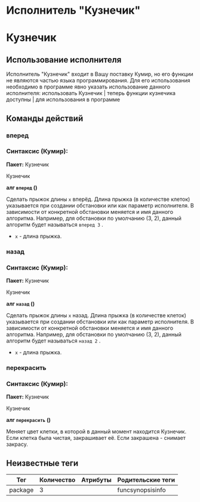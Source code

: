 # Исполнитель "Кузнечик"

# Кузнечик

## Использование исполнителя

Исполнитель "Кузнечик" входит в Вашу поставку Кумир, но его функции не являются частью языка 
программирования. Для его использования необходимо в программе явно указать использование данного исполнителя: использовать Кузнечик
| теперь функции кузнечика доступны
| для использования в программе

## Команды действий

### вперед

### Синтаксис (Кумир):

**Пакет:** Кузнечик

Кузнечик

**алг `вперед` ()**

Сделать прыжок длины `x` вперёд. Длина прыжка (в количестве клеток) указывается 
при создании обстановки или как параметр исполнителя. 
В зависимости от конкретной обстановки меняется и имя данного алгоритма. Например, для 
обстановки по умолчанию (3, 2), данный алгоритм будет называться `вперед 3` .


* `х` - длина прыжка.

### назад

### Синтаксис (Кумир):

**Пакет:** Кузнечик

Кузнечик

**алг `назад` ()**

Сделать прыжок длины `x` назад. Длина прыжка (в количестве клеток) указывается 
при создании обстановки или как параметр исполнителя. 
В зависимости от конкретной обстановки меняется и имя данного алгоритма. Например, для 
обстановки по умолчанию (3, 2), данный алгоритм будет называться `назад 2` .


* `х` - длина прыжка.

### перекрасить

### Синтаксис (Кумир):

**Пакет:** Кузнечик

Кузнечик

**алг `перекрасить` ()**

Меняет цвет клетки, в которой в данный момент находится Кузнечик. Если клетка была чистая, 
закрашивает её. Если закрашена - снимает закрасу.


## Неизвестные теги

| Тег | Количество | Атрибуты | Родительские теги |
|-----|------------|----------|-------------------|
| package | 3 |  | funcsynopsisinfo |